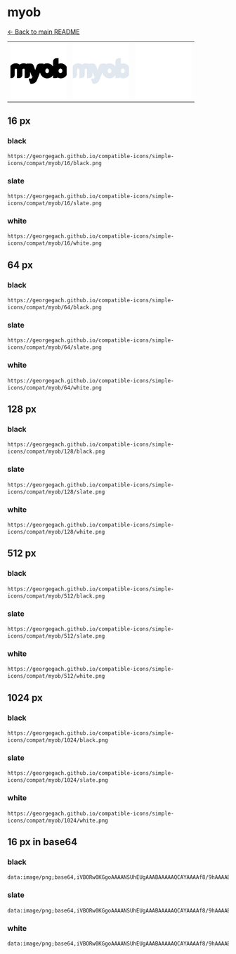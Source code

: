 # myob

[← Back to main README](../../README.md)

<table><tr>
  <td><img src="./128/black.png" width="128" alt="myob black icon" /></td>
  <td><img src="./128/slate.png" width="128" alt="myob slate icon" /></td>
  <td><img src="./128/white.png" width="128" alt="myob white icon" /></td>
</tr></table>

## 16 px

### black
```
https://georgegach.github.io/compatible-icons/simple-icons/compat/myob/16/black.png
```

### slate
```
https://georgegach.github.io/compatible-icons/simple-icons/compat/myob/16/slate.png
```

### white
```
https://georgegach.github.io/compatible-icons/simple-icons/compat/myob/16/white.png
```

## 64 px

### black
```
https://georgegach.github.io/compatible-icons/simple-icons/compat/myob/64/black.png
```

### slate
```
https://georgegach.github.io/compatible-icons/simple-icons/compat/myob/64/slate.png
```

### white
```
https://georgegach.github.io/compatible-icons/simple-icons/compat/myob/64/white.png
```

## 128 px

### black
```
https://georgegach.github.io/compatible-icons/simple-icons/compat/myob/128/black.png
```

### slate
```
https://georgegach.github.io/compatible-icons/simple-icons/compat/myob/128/slate.png
```

### white
```
https://georgegach.github.io/compatible-icons/simple-icons/compat/myob/128/white.png
```

## 512 px

### black
```
https://georgegach.github.io/compatible-icons/simple-icons/compat/myob/512/black.png
```

### slate
```
https://georgegach.github.io/compatible-icons/simple-icons/compat/myob/512/slate.png
```

### white
```
https://georgegach.github.io/compatible-icons/simple-icons/compat/myob/512/white.png
```

## 1024 px

### black
```
https://georgegach.github.io/compatible-icons/simple-icons/compat/myob/1024/black.png
```

### slate
```
https://georgegach.github.io/compatible-icons/simple-icons/compat/myob/1024/slate.png
```

### white
```
https://georgegach.github.io/compatible-icons/simple-icons/compat/myob/1024/white.png
```

## 16 px in base64

### black
```
data:image/png;base64,iVBORw0KGgoAAAANSUhEUgAAABAAAAAQCAYAAAAf8/9hAAAABmJLR0QA/wD/AP+gvaeTAAAA0UlEQVQ4je3QPUpDARAE4O+9iPgUK20UJAriKay8gadInwNYWXsBLxArGyGF4AVMF8FKCIqdhUUS4g/EZgKPYJq0Os0uO7M/s/xjGbRwXi+s4AirOMAO9lGG38M2DqN9RA9NFAUe0vCRId9o4BoDtMOt4zlDZvqeJB0M0cUbPvGKJ4zxjjOMwr/gEuMSU9zk3FtM0rCF3eRl7BXRrcXWtMyGQQbdo8JFLhjiOKefop8FFU5wt+jTV2nu1Gqbc5oNedZvmMRrO/9QizN8Ldr+1/ADaB8ysRgmyoUAAAAASUVORK5CYII=
```

### slate
```
data:image/png;base64,iVBORw0KGgoAAAANSUhEUgAAABAAAAAQCAYAAAAf8/9hAAAABmJLR0QA/wD/AP+gvaeTAAABKElEQVQ4je2RvS6DYQCFn/O21H+aIPGblMQl2ExitIjVbncNBoO4DGGy2CQmGxsXUG/SeLXI1/hrpf2OSWJgYOXZzsmZzgP//Jjr28fNmLLtjyzbxdrd43yzPlwdHG1OU+hpufNWqkyUo6S8VruflXpeu0WXZ8ZHqjE1LxX03Onm63OT5aiYmlfYFYm2TS+iY1EAHUFeFdoipw0MCKLlIqgCtBEXAXsB6RgoAWeYrlCfzIqsDXIXLBcdtGMxCyojbgT7MosByRLHBgg+UaAlyGyPAlOIDBOUMwcWBkwfYsy2A/ZLrm5VYFQ4t+lH3pOoAU+WlhAReQ3CJcEtcL9h2XD65dPxJjuMKXuKKTv46BqNxvDnTUpp8HtV6WE13ma79Xp96Hey/xbv+g6Qy/H+HOMAAAAASUVORK5CYII=
```

### white
```
data:image/png;base64,iVBORw0KGgoAAAANSUhEUgAAABAAAAAQCAYAAAAf8/9hAAAABmJLR0QA/wD/AP+gvaeTAAAA4UlEQVQ4je2RsUpCARSGv3sVUcspF4NIIXqKJucWn8K9B2hylF6gF7CpJWgQfAHdFJyCSNwaHPSSEXwtB7kECu3+0+H8H5zznwNH/VtqV+3lG0X1Wi2pLbWhNtU0/Au1rl4FO1cn6qWaJOoMaAJboAT8AAXgGXgH7sKrAh9AMcdPULfqQF2rr+qn+q0u1Tc1U1fqvboJf6E+qlkKCLxEoiHwBayAM+A86hRoAUlwZaAOmAJZrCowBirAA7AE1sBNrN4BpjGgArSB0b5LP0WkQa5X+8OcHHrVrdpXT/dCR+30CyXlq8/gEWXnAAAAAElFTkSuQmCC
```

